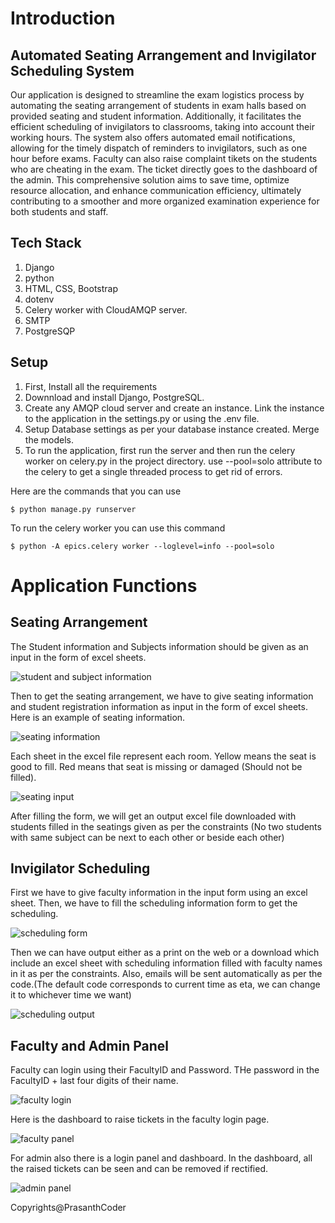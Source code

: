 # Introduction
## Automated Seating Arrangement and Invigilator Scheduling System
Our application is designed to streamline the exam logistics process by automating the seating arrangement of students in exam halls based on provided seating and student information. 
Additionally, it facilitates the efficient scheduling of invigilators to classrooms, taking into account their working hours. The system also offers automated email notifications, 
allowing for the timely dispatch of reminders to invigilators, such as one hour before exams. Faculty can also raise complaint tikets on the students who are cheating in the exam. The ticket directly goes to the dashboard of the admin. This comprehensive solution aims to save time, optimize resource allocation, and enhance communication efficiency, 
ultimately contributing to a smoother and more organized examination experience for both students and staff.

## Tech Stack
1. Django
2. python
3. HTML, CSS, Bootstrap
4. dotenv
5. Celery worker with CloudAMQP server.
6. SMTP
7. PostgreSQP

## Setup
1. First, Install all the requirements
2. Downnload and install Django, PostgreSQL.
3. Create any AMQP cloud server and create an instance. Link the instance to the application in the settings.py or using the .env file.
4. Setup Database settings as per your database instance created. Merge the models.
5. To run the application, first run the server and then run the celery worker on celery.py in the project directory. use --pool=solo attribute to the celery to get a single threaded process to get rid of errors.

Here are the commands that you can use
```
$ python manage.py runserver
```
To run the celery worker you can use this command
```
$ python -A epics.celery worker --loglevel=info --pool=solo
```
# Application Functions
## Seating Arrangement
The Student information and Subjects information should be given as an input in the form of excel sheets.
  
![student and subject information](application_images/student%20input.png)  
  
Then to get the seating arrangement, we have to give seating information and student registration information as input in the form of excel sheets.  
Here is an example of seating information.  
  
![seating information](application_images/seating%20positions.jpg)  
  
Each sheet in the excel file represent each room. Yellow means the seat is good to fill. Red means that seat is missing or damaged (Should not be filled).
  
![seating input](application_images/seating%20form.png)  

After filling the form, we will get an output excel file downloaded with students filled in the seatings given as per the constraints (No two students with same subject can be next to each other or beside each other)  
  
## Invigilator Scheduling
First we have to give faculty information in the input form using an excel sheet.
Then, we have to fill the scheduling information form to get the scheduling.  
  
![scheduling form](application_images/scheduling%20form.png)  

Then we can have output either as a print on the web or a download which include an excel sheet with scheduling information filled with faculty names in it as per the constraints.  Also, emails will be sent automatically as per the code.(The default code corresponds to current time as eta, we can change it to whichever time we want)  

![scheduling output](application_images/fac%20print.png)

## Faculty and Admin Panel
Faculty can login using their FacultyID and Password. THe password in the FacultyID + last four digits of their name.  

![faculty login](application_images/faculty%20login.png)

Here is the dashboard to raise tickets in the faculty login page.  

![faculty panel](application_images/fac%20dash.png)  

For admin also there is a login panel and dashboard. In the dashboard, all the raised tickets can be seen and can be removed if rectified.  

![admin panel](application_images/admin%20dash.png)  

Copyrights@PrasanthCoder
